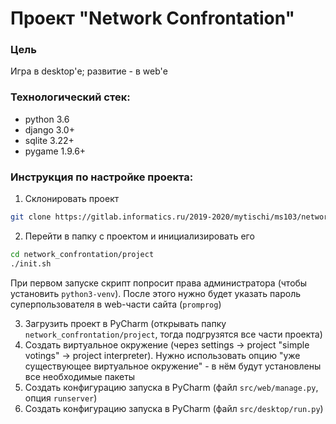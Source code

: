# Проект "Network Confrontation"

### Цель

Игра в desktop'е; развитие - в web'е

### Технологический стек:

- python 3.6
- django 3.0+
- sqlite 3.22+
- pygame 1.9.6+

### Инструкция по настройке проекта:

1. Склонировать проект
```bash
git clone https://gitlab.informatics.ru/2019-2020/mytischi/ms103/network_confrontation.git
```
2. Перейти в папку с проектом и инициализировать его
```bash
cd network_confrontation/project
./init.sh
```
При первом запуске скрипт попросит права администратора (чтобы установить `python3-venv`). После этого нужно будет указать пароль суперпользователя в web-части сайта (`promprog`)

3. Загрузить проект в PyCharm (открывать папку `network_confrontation/project`, тогда подгрузятся все части проекта)
4. Создать виртуальное окружение (через settings -> project "simple votings" -> project interpreter). Нужно использовать опцию "уже существующее виртуальное окружение" - в нём будут установлены все необходимые пакеты
5. Создать конфигурацию запуска в PyCharm (файл `src/web/manage.py`, опция `runserver`)
5. Создать конфигурацию запуска в PyCharm (файл `src/desktop/run.py`)
